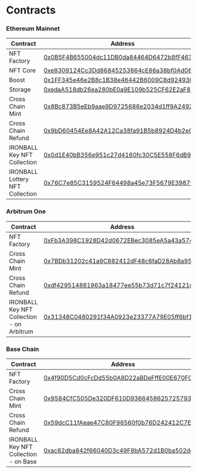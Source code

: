 # Contracts

### Ethereum Mainnet

<table><thead><tr><th width="294">Contract</th><th>Address</th></tr></thead><tbody><tr><td>NFT Factory</td><td><a href="https://etherscan.io/address/0x0b5f4b655004dc11db0da84464d6472b8ff463b4">0x0B5F4B655004dc11DB0da84464D6472b8fF463B4</a></td></tr><tr><td>NFT Core</td><td><a href="https://etherscan.io/address/0xe8309124cc3dd86845253664ce86a38bf0ad06f2">0xe8309124Cc3Dd86845253664cE86a38bf0Ad06f2</a></td></tr><tr><td>Boost</td><td><a href="https://etherscan.io/address/0x1ff345e46e2b8c1b38e46442b6009c8d92493cb4">0x1FF345e46e2B8c1B38e46442B6009C8d92493Cb4</a></td></tr><tr><td>Storage</td><td><a href="https://etherscan.io/address/0xedaa518db26ea280be0a9e109b525cf62e2af858">0xedaA518db26ea280bE0a9E109b525CF62E2aF858</a></td></tr><tr><td>Cross Chain Mint</td><td><a href="https://etherscan.io/address/0x8bc873b5eeb9aae9d9725686e2034d1ff9a2492c">0x8Bc873B5eEb9aae9D9725686e2034d1ff9A2492c</a></td></tr><tr><td>Cross Chain Refund</td><td><a href="https://etherscan.io/address/0x9bd60454ee8a42a12ca38fa91b5b8924d4b2ecc9">0x9bD60454Ee8A42A12Ca38fa91B5b8924D4b2eCC9</a></td></tr><tr><td>IRONBALL Key NFT Collection</td><td><a href="https://etherscan.io/address/0x0d1e40bb356e951c27d4160fc30c5e558f6db984">0x0d1E40bB356e951c27d4160fc30C5E558F6dB984</a></td></tr><tr><td>IRONBALL Lottery NFT Collection</td><td><a href="https://etherscan.io/address/0x76c7e85c3159524f64498a45e73f5679e3987948">0x76C7e85C3159524F64498a45e73F5679E3987948</a></td></tr></tbody></table>

### Arbitrum One

<table><thead><tr><th width="299">Contract</th><th>Address</th></tr></thead><tbody><tr><td>NFT Factory</td><td><a href="https://arbiscan.io/address/0xfb3a398c1928d42d0672ebec3085ea5a43a57469">0xFb3A398C1928D42d0672EBec3085eA5a43a57469</a></td></tr><tr><td>Cross Chain Mint</td><td><a href="https://arbiscan.io/address/0x7bdb31202c41a9c882412df48c6fad28ab8a9575">0x7BDb31202c41a9C882412dF48c6faD28Ab8a9575</a></td></tr><tr><td>Cross Chain Refund</td><td><a href="https://arbiscan.io/address/0xdf429514881963a18477ee55b73d71c7f24121d3">0xdf429514881963a18477ee55b73d71c7f24121d3</a></td></tr><tr><td>IRONBALL Key NFT Collection - on Arbitrum</td><td><a href="https://arbiscan.io/address/0x31348c0480291f34a0923e23377a79e05ff6bf1e">0x31348C0480291f34A0923e23377A79E05ff6bf1E</a></td></tr></tbody></table>

### Base Chain

<table><thead><tr><th width="302">Contract</th><th>Address</th></tr></thead><tbody><tr><td>NFT Factory</td><td><a href="https://basescan.org/address/0x7BDb31202c41a9C882412dF48c6faD28Ab8a9575">0x4f90D5Cd0cFcDd55b0A8D22aBDeFffE00E670FCB</a></td></tr><tr><td>Cross Chain Mint</td><td><a href="https://basescan.org/address/0x9584cfc505de320df610d9366458625725793f14">0x9584CfC505De320DF610D9366458625725793F14</a></td></tr><tr><td>Cross Chain Refund</td><td><a href="https://basescan.org/address/0x59dcc11faeae47c80f96560f0b76d242412c7ea8">0x59dcC11fAeae47C80F96560f0b76D242412C7Ea8</a></td></tr><tr><td>IRONBALL Key NFT Collection - on Base</td><td><a href="https://basescan.org/address/0xac82dba842f66040d3c49f8ba572d1b0ba502dd9">0xac82dba842f66040D3c49F8bA572d1B0ba502dd9</a></td></tr></tbody></table>
